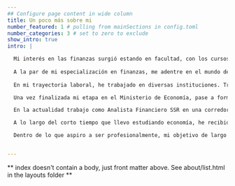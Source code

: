 ```yaml
---
## Configure page content in wide column
title: Un poco más sobre mi
number_featured: 1 # pulling from mainSections in config.toml
number_categories: 3 # set to zero to exclude
show_intro: true
intro: |

  Mi interés en las finanzas surgió estando en facultad, con los cursos de matemática financiera. Luego este interés se vio acrecentado en los cursos de Finanzas Corporativas y Mercados Financieros, que me dio una visión global de lo que quería hacer en mi carrera profesional. Finalizada la carrera de grado, decidí profundizar en el mundo de las finanzas mediante el estudio de una maestría en esta disciplina. Esto me llevo a desarrollar un compromiso de largo plazo con el conocimiento, siempre intentando estar lo más cercano posible a la frontera del conocimiento. 
  
  A la par de mi especialización en finanzas, me adentre en el mundo de la ciencia de datos, intentando siempre llevarla a su aplicabilidad en el ámbito financiero. Mi caballito de batalla, como me gusta llamarlo, es el lenguaje R, con el cual incluso he desarrollado esta página mediante el paquete blogdown. Es por ello que hoy en día, mi principal interés se centra en las finanzas aplicadas utilizando elementos de la ciencia de datos. 
  
  En mi trayectoria laboral, he trabajado en diversas instituciones. Trabaje cerca de dos años en el Ministerio de Economía y Finanzas, en la Asesoría de Política Comercial, apoyando al sector de Origen en la preparación y negociación de tratados de libre comercio en materia de reglas de Origen. En estos dos años adquirí conocimientos bastos en lo relativo a la producción y exportación de bienes y servicios desde Uruguay a mundo. Participe de rondas de negociación de varios tratados, en especial Unión Europea- MERCOSUR y Corea-MERCOSUR. A la par de mis tareas, comencé a dar mis primeros pasos en la automatización de bases de datos, generando paquetes y scripts que permitían el análisis y reporte de información respecto a importaciones y exportaciones, correlación de comercio, entre otros temas. 

  Una vez finalizada mi etapa en el Ministerio de Economía, pase a formar parte del Backoffice de Itaú BBA en Mundostar. En Itaú me centre en la generación de códigos en R que permitiese automatizar ciertos análisis, ahorrando tiempo en las tareas rutinarias para poder centrase en lo que realmente genera valor, el análisis del resultado. Allí generé el código que al día de hoy más me enorgullece, la conciliación del fondo Licania LTD. Estas miles de líneas de código permitían mediante el uso de bases relacionales y algoritmos de cálculo, comparar las posibles diferencias por producto entre lo reflejado en la cartera y lo que estaba registrado en la contabilidad. El output principal eran los asientos necesarios para cerrar las diferencias contables existentes, dejando la conciliación en 0. La calidad humana del equipo de Mundostar y su ambiente laboral, fueron el caldo de cultivo para que esto se pudiera dar, por lo que estaré siempre agradecido por la oportunidad que me dieron.

  En la actualidad trabajo como Analista Financiero SSR en una corredora de bolsa, realizando la labor de analista de riesgo crediticio en el sector de Capital Markets de la misma. 

  A lo largo del corto tiempo que llevo estudiando economía, he recibido alguna distinción por mi trabajo académico. En 2017, recibí el segundo puesto en el Premio Academia Nacional de Economía, con un trabajo que versaba sobre la influencia que el Dr. Ramón Díaz ha tenido en la forma de pensar el Uruguay. Esto me permitió acceder a ser Académico Supernumerario en dicha institución, lo cual es un honor para mí, y me ha permitido estar en debates y discusiones extremadamente interesantes, al igual que conocer personas a por las que tengo una fuerte estima intelectual.

  Dentro de lo que aspiro a ser profesionalmente, mi objetivo de largo plazo es poder mezclar elementos de la ciencia de datos con wealth managment, intentando generar el mayor valor para las personas que depositen su confianza en mi trabajo. La forma de hacerlo es mediante algoritmos de optimización de portafolio, algoritmos de selección de oportunidades de inversión y estrategias de cobertura de riesgo. 


---
```


** index doesn't contain a body, just front matter above.
See about/list.html in the layouts folder **
